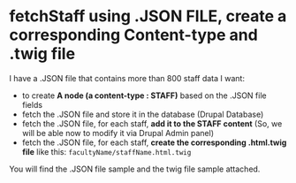 # fetchStaff using .JSON FILE, create a corresponding Content-type and .twig file
I have a .JSON file that contains more than 800 staff data
I want:
- to create **A node (a content-type : STAFF)** based on the .JSON file fields
- fetch the .JSON file and store it in the database (Drupal Database) 
- fetch the .JSON file, for each staff, **add it to the STAFF content** (So, we will be able now to modify it via Drupal Admin panel)
- fetch the .JSON file, for each staff, **create the corresponding .html.twig file** like this: ``facultyName/staffName.html.twig``

You will find the .JSON file sample and the twig file sample attached.


